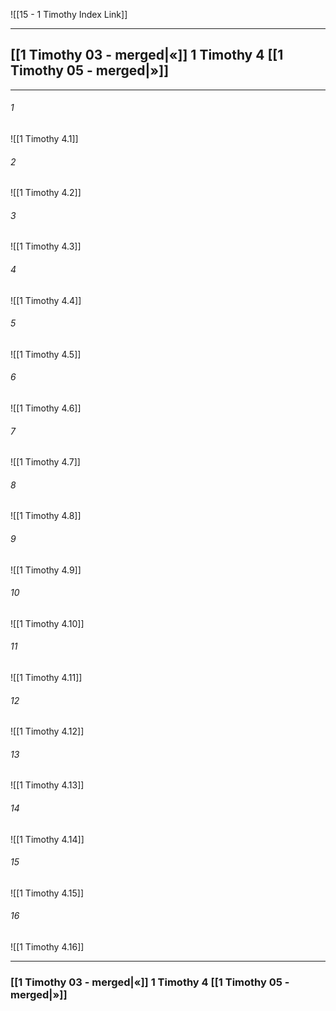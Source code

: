 ![[15 - 1 Timothy Index Link]]

---
##  [[1 Timothy 03 - merged|«]] 1 Timothy 4 [[1 Timothy 05 - merged|»]]

---

###### 1
![[1 Timothy 4.1]] 

###### 2
![[1 Timothy 4.2]] 

###### 3
![[1 Timothy 4.3]] 

###### 4
![[1 Timothy 4.4]]

###### 5 
![[1 Timothy 4.5]] 

###### 6
![[1 Timothy 4.6]] 

###### 7
![[1 Timothy 4.7]] 

###### 8
![[1 Timothy 4.8]] 

###### 9
![[1 Timothy 4.9]] 

###### 10
![[1 Timothy 4.10]] 

###### 11
![[1 Timothy 4.11]] 

###### 12
![[1 Timothy 4.12]]

###### 13
![[1 Timothy 4.13]] 

###### 14
![[1 Timothy 4.14]] 

###### 15
![[1 Timothy 4.15]]

###### 16
![[1 Timothy 4.16]] 


---
###  [[1 Timothy 03 - merged|«]] 1 Timothy 4 [[1 Timothy 05 - merged|»]]